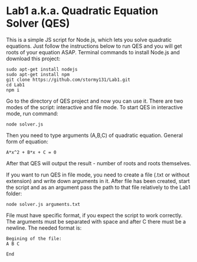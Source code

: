 # Lab1 a.k.a. Quadratic Equation Solver (QES)

This is a simple JS script for Node.js, which lets you solve quadratic equations. Just follow the instructions 
below to run QES and you will get roots of your equation ASAP.
Terminal commands to install Node.js and download this project:

    sudo apt-get install nodejs
    sudo apt-get install npm
    git clone https://github.com/stormy131/Lab1.git
    cd Lab1
    npm i

Go to the directory of QES project and now you can use it. There are two modes of the script: interactive and file mode.
To start QES in interactive mode, run command:
    
    node solver.js

Then you need to type arguments (A,B,C) of quadratic equation. General form of equation:

    A*x^2 + B*x + C = 0

After that QES will output the result - number of roots and roots themselves.

If you want to run QES in file mode, you need to create a file (.txt or without extension) and write down arguments in it.
After file has been created, start the script and as an argument pass the path to that file relatively to the Lab1 folder:

    node solver.js arguments.txt

File must have specific format, if you expect the script to work correctly. The arguments must be separated with space 
and after C there must be a newline. The needed format is:

    Begining of the file:
    A B C

    End